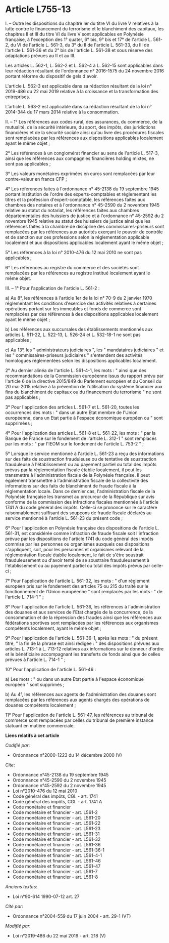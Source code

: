 # Article L755-13

I. – Outre les dispositions du chapitre Ier du titre VI du livre V relatives à la lutte contre le financement du terrorisme
et le blanchiment des capitaux, les chapitres II et III du titre VI du livre V sont applicables en Polynésie française, à
l'exception des 1° quater, 6° bis, 9° bis et 17° de l'article L. 561-2, du VI de l'article L. 561-3, du 3° du II de l'article
L. 561-33, du III de l'article L. 561-36 et du 2° bis de l'article L. 561-38 et sous réserve des adaptations prévues au II et
au III.

Les articles L. 562-1, L. 562-2 et L. 562-4 à L. 562-15 sont applicables dans leur rédaction résultant de l'ordonnance n°
2016-1575 du 24 novembre 2016 portant réforme du dispositif de gels d'avoir.

L'article L. 562-3 est applicable dans sa rédaction résultant de la loi n° 2019-486 du 22 mai 2019 relative à la croissance
et la transformation des entreprises.

L'article L. 563-2 est applicable dans sa rédaction résultant de la loi n° 2014-344 du 17 mars 2014 relative à la
consommation.

II. – 1° Les références aux codes rural, des assurances, du commerce, de la mutualité, de la sécurité intérieure, du sport,
des impôts, des juridictions financières et de la sécurité sociale ainsi qu'au livre des procédures fiscales sont remplacées
par les références aux dispositions applicables localement ayant le même objet ;

2° Les références à un conglomérat financier au sens de l'article L. 517-3, ainsi que les références aux compagnies
financières holding mixtes, ne sont pas applicables ;

3° Les valeurs monétaires exprimées en euros sont remplacées par leur contre-valeur en francs CFP ;

4° Les références faites à l'ordonnance n° 45-2138 du 19 septembre 1945 portant institution de l'ordre des experts-comptables
et réglementant les titres et la profession d'expert-comptable, les références faites aux chambres des notaires et à
l'ordonnance n° 45-2590 du 2 novembre 1945 relative au statut du notariat, les références faites aux chambres départementales
des huissiers de justice et à l'ordonnance n° 45-2592 du 2 novembre 1945 relative au statut des huissiers de justice ainsi
que les références faites à la chambre de discipline des commissaires-priseurs sont remplacées par les références aux
autorités exerçant le pouvoir de contrôle et de sanction sur ces professions selon la réglementation applicable localement et
aux dispositions applicables localement ayant le même objet ;

5° Les références à la loi n° 2010-476 du 12 mai 2010 ne sont pas applicables ;

6° Les références au registre du commerce et des sociétés sont remplacées par les références au registre institué localement
ayant le même objet.

III. – 1° Pour l'application de l'article L. 561-2 :

a) Au 8°, les références à l'article 1er de la loi n° 70-9 du 2 janvier 1970 réglementant les conditions d'exercice des
activités relatives à certaines opérations portant sur les immeubles et fonds de commerce sont remplacées par des références
à des dispositions applicables localement ayant le même objet  ;

b) Les références aux succursales des établissements mentionnés aux articles L. 511-22, L. 522-13, L. 526-24 et L. 532-18-1
ne sont pas applicables ;

c) Au 13°, les " administrateurs judiciaires ", les " mandataires judiciaires " et les " commissaires-priseurs judiciaires "
s'entendent des activités homologues réglementées selon les dispositions applicables localement.

2° Au dernier alinéa de l'article L. 561-4-1, les mots : " ainsi que des recommandations de la Commission européenne issus du
rapport prévu par l'article 6 de la directive 2015/849 du Parlement européen et du Conseil du 20 mai 2015 relative à la
prévention de l'utilisation du système financier aux fins du blanchiment de capitaux ou du financement du terrorisme " ne
sont pas applicables ;

3° Pour l'application des articles L. 561-7 et L. 561-20, toutes les occurrences des mots : " dans un autre Etat membre de
l'Union européenne, dans un Etat partie à l'espace économique européen ou " sont supprimées ;

4° Pour l'application des articles L. 561-8 et L. 561-22, les mots : " par la Banque de France sur le fondement de l'article
L. 312-1 " sont remplacés par les mots : " par l'IEOM sur le fondement de l'article L. 753-2 " ;

5° Lorsque le service mentionné à l'article L. 561-23 a reçu des informations sur des faits de soustraction frauduleuse ou de
tentative de soustraction frauduleuse à l'établissement ou au payement partiel ou total des impôts prévus par la
réglementation fiscale établie localement, il peut les transmettre à l'administration fiscale de la Polynésie française. Il
peut également transmettre à l'administration fiscale de la collectivité des informations sur des faits de blanchiment de
fraude fiscale à la réglementation locale. Dans ce dernier cas, l'administration fiscale de la Polynésie française les
transmet au procureur de la République sur avis conforme de la commission des infractions fiscales mentionnée à l'article
1741 A du code général des impôts. Celle-ci se prononce sur le caractère raisonnablement suffisant des soupçons de fraude
fiscale déclarés au service mentionné à l'article L. 561-23 du présent code ;

6° Pour l'application en Polynésie française des dispositions de l'article L. 561-31, est considérée comme infraction de
fraude fiscale soit l'infraction prévue par les dispositions de l'article 1741 du code général des impôts commise par les
personnes ou organismes auxquels ces dispositions s'appliquent, soit, pour les personnes et organismes relevant de la
réglementation fiscale établie localement, le fait de s'être soustrait frauduleusement ou d'avoir tenté de se soustraire
frauduleusement à l'établissement ou au payement partiel ou total des impôts prévus par celle-ci ;

7° Pour l'application de l'article L. 561-32, les mots : " d'un règlement européen pris sur le fondement des articles 75 ou
215 du traité sur le fonctionnement de l'Union européenne " sont remplacés par les mots : " de l'article L. 714-1 " ;

8° Pour l'application de l'article L. 561-36, les références à l'administration des douanes et aux services de l'Etat chargés
de la concurrence, de la consommation et de la répression des fraudes ainsi que les références aux fédérations sportives sont
remplacées par les références aux organismes compétents localement, ayant le même objet ;

9° Pour l'application de l'article L. 561-36-1, après les mots : " du présent titre, " la fin de la phrase est ainsi
rédigée : " des dispositions prévues aux articles L. 713-1 à L. 713-12 relatives aux informations sur le donneur d'ordre et
le bénéficiaire accompagnant les transferts de fonds ainsi que de celles prévues à l'article L. 714-1 " ;

10° Pour l'application de l'article L. 561-46 :

a) Les mots : " ou dans un autre Etat partie à l'espace économique européen " sont supprimés ;

b) Au 4°, les références aux agents de l'administration des douanes sont remplacées par les références aux agents chargés des
opérations de douanes compétents localement ;

11° Pour l'application de l'article L. 561-47, les références au tribunal de commerce sont remplacées par celles du tribunal
de première instance statuant en matière commerciale.

**Liens relatifs à cet article**

_Codifié par_:

  - Ordonnance n°2000-1223 du 14 décembre 2000 (V)

_Cite_:

  - Ordonnance n°45-2138 du 19 septembre 1945
  - Ordonnance n°45-2590 du 2 novembre 1945
  - Ordonnance n°45-2592 du 2 novembre 1945
  - Loi n°2010-476 du 12 mai 2010
  - Code général des impôts, CGI. - art. 1741
  - Code général des impôts, CGI. - art. 1741 A
  - Code monétaire et financier
  - Code monétaire et financier - art. L561-2
  - Code monétaire et financier - art. L561-20
  - Code monétaire et financier - art. L561-22
  - Code monétaire et financier - art. L561-23
  - Code monétaire et financier - art. L561-31
  - Code monétaire et financier - art. L561-32
  - Code monétaire et financier - art. L561-36
  - Code monétaire et financier - art. L561-36-1
  - Code monétaire et financier - art. L561-4-1
  - Code monétaire et financier - art. L561-46
  - Code monétaire et financier - art. L561-47
  - Code monétaire et financier - art. L561-7
  - Code monétaire et financier - art. L561-8

_Anciens textes_:

  - Loi n°90-614 1990-07-12 art. 27

_Cité par_:

  - Ordonnance n°2004-559 du 17 juin 2004 - art. 29-1 (VT)

_Modifié par_:

  - Loi n°2019-486 du 22 mai 2019 - art. 218 (V)
